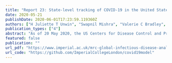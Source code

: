 ```yaml
---
title: "Report 23: State-level tracking of COVID-19 in the United States"
date: 2020-05-21
publishDate: 2020-06-01T17:23:59.119360Z
authors: ["H Juliette T Unwin", "Swapnil Mishra", "Valerie C Bradley", "Axel Gandy", "Michaela A C Vollmer", "Thomas Mellan", "Helen Coupland", "Kylie Ainslie", "Charlie Whittaker", "Jonathan Ish Horowicz", "Sarah Filippi", "Xiaoyue Xi", "Melodie Monod", "Oliver Ratmann", "**Michael Hutchinson**", "others<sup>_(truncated for brevity)_</sup>"] #"Fabian Valka", "Harrison Zhu", "Iwona Hawryluk", "Philip Milton", "Marc Baguelin", "Adhiratha Boonyasiri", "Nick Brazeau", "Lorenzo Cattarino", "Giovanni Charles", "Laura V Cooper", "Zulma Cucunuba", "Gina CuomoDannenburg", "Bimandra Djaafara", "Ilaria Dorigatti", "Oliver J Eales", "Jeff Eaton", "Sabine van Elsland", "Richard FitzJohn", "Katy Gaythorpe", "William Green", "Timothy Hallett", "Wes Hinsley", "Natsuko Imai", "Ben Jeffrey", "Edward Knock", "Daniel Laydon", "John Lees", "Gemma Nedjati Gilani", "Pierre Nouvellet", "Lucy Okell", "Alison Ower", "Kris V Parag", "Igor Siveroni", "Hayley A Thompson", "Robert Verity", "Patrick Walker", "Caroline Walters", "Yuanrong Wang", "Oliver J Watson", "Lilith Whittles", "Azra Ghani", "Neil M Ferguson", "Steven Riley", "Christl A. Donnelly", "Samir Bhatt", "Seth Flaxman"]
publication_types: ["4"]
abstract: "As of 20 May 2020, the US Centers for Disease Control and Prevention reported 91,664 confirmed or probable COVID19-related deaths, more than twice the number of deaths reported in the next most severely impacted country. In order to control the spread of the epidemic and prevent health care systems from being overwhelmed, US states have implemented a suite of non-pharmaceutical interventions (NPIs), including “stay-at-home” orders, bans on gatherings, and business and school closures. We model the epidemics in the US at the state-level, using publicly available death data within a Bayesian hierarchical semi-mechanistic framework. For each state, we estimate the time-varying reproduction number (the average number of secondary infections caused by an infected person), the number of individuals that have been infected and the number of individuals that are currently infectious. We use changes in mobility as a proxy for the impact that NPIs and other behaviour changes have on the rate of transmission of SARS-CoV-2. We project the impact of future increases in mobility, assuming that the relationship between mobility and disease transmission remains constant. We do not address the potential effect of additional behavioural changes or interventions, such as increased mask-wearing or testing and tracing strategies. Nationally, our estimates show that the percentage of individuals that have been infected is 4.1% [3.7%-4.5%], with wide variation between states. For all states, even for the worst affected states, we estimate that less than a quarter of the population has been infected; in New York, for example, we estimate that 16.6% [12.8%-21.6%] of individuals have been infected to date. Our attack rates for New York are in line with those from recent serological studies [1] broadly supporting our modelling choices. There is variation in the initial reproduction number, which is likely due to a range of factors; we find a strong association between the initial reproduction number with both population density (measured at the state level) and the chronological date when 10 cumulative deaths occurred (a crude estimate of the date of locally sustained transmission). Our estimates suggest that the epidemic is not under control in much of the US: as of 17 May 2020, the reproduction number is above the critical threshold (1.0) in 24 [95% CI: 20-30] states. Higher reproduction numbers are geographically clustered in the South and Midwest, where epidemics are still developing, while we estimate lower reproduction numbers in states that have already suffered high COVID-19 mortality (such as the Northeast). These estimates suggest that caution must be taken in loosening current restrictions if effective additional measures are not put in place. We predict that increased mobility following relaxation of social distancing will lead to resurgence of transmission, keeping all else constant. We predict that deaths over the next two-month period could exceed current cumulative deaths by greater than two-fold, if the relationship between mobility and transmission remains unchanged. Our results suggest that factors modulating transmission such as rapid testing, contact tracing and behavioural precautions are crucial to offset the rise of transmission associated with loosening of social distancing. Overall, we show that while all US states have substantially reduced their reproduction numbers, we find no evidence that any state is approaching herd immunity or that its epidemic is close to over."
featured: false
publication: ""
url_pdf: "https://www.imperial.ac.uk/mrc-global-infectious-disease-analysis/covid-19/report-23-united-states/"
url_code: "https://github.com/ImperialCollegeLondon/covid19model"
---
```


